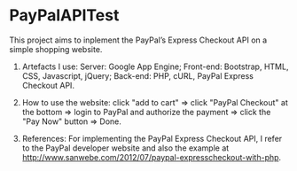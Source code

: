 # PayPalAPITest

This project aims to inplement the PayPal’s Express Checkout API on a simple shopping website. 

1. Artefacts I use:
	Server: Google App Engine;
	Front-end: Bootstrap, HTML, CSS, Javascript, jQuery;
	Back-end: PHP, cURL, PayPal Express Checkout API.

2. How to use the website:
	click "add to cart" => click "PayPal Checkout" at the bottom => login to PayPal and authorize the payment => click the "Pay Now" button => Done.

3. References:
   For implementing the PayPal Express Checkout API, I refer to the PayPal developer website and also the example at http://www.sanwebe.com/2012/07/paypal-expresscheckout-with-php.

